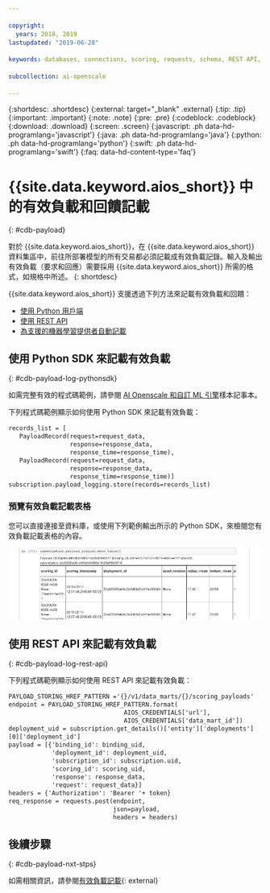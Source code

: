 ```yaml
---

copyright:
  years: 2018, 2019
lastupdated: "2019-06-28"

keywords: databases, connections, scoring, requests, schema, REST API, API

subcollection: ai-openscale

---
```


{:shortdesc: .shortdesc}
{:external: target="_blank" .external}
{:tip: .tip}
{:important: .important}
{:note: .note}
{:pre: .pre}
{:codeblock: .codeblock}
{:download: .download}
{:screen: .screen}
{:javascript: .ph data-hd-programlang='javascript'}
{:java: .ph data-hd-programlang='java'}
{:python: .ph data-hd-programlang='python'}
{:swift: .ph data-hd-programlang='swift'}
{:faq: data-hd-content-type='faq'}

# {{site.data.keyword.aios_short}} 中的有效負載和回饋記載
{: #cdb-payload}

對於 {{site.data.keyword.aios_short}}，在 {{site.data.keyword.aios_short}} 資料集區中，前往所部署模型的所有交易都必須記載成有效負載記錄。輸入及輸出有效負載（要求和回應）需要採用 {{site.data.keyword.aios_short}} 所需的格式，如規格中所述。
{: shortdesc}

{{site.data.keyword.aios_short}} 支援透過下列方法來記載有效負載和回饋：

- [使用 Python 用戶端](/docs/services/ai-openscale?topic=ai-openscale-cdb-payload#cdb-payload-log-pythonsdk)
- [使用 REST API](/docs/services/ai-openscale?topic=ai-openscale-cdb-payload#cdb-payload-log-rest-api)
- [為支援的機器學習提供者自動記載](/docs/services/ai-openscale?topic=ai-openscale-fmrk-workaround-pyld-lg)

## 使用 Python SDK 來記載有效負載
{: #cdb-payload-log-pythonsdk}

如需完整有效的程式碼範例，請參閱 [AI Openscale 和自訂 ML 引擎](https://github.com/pmservice/ai-openscale-tutorials/blob/master/notebooks/AI%20OpenScale%20and%20Custom%20ML%20Engine.ipynb)樣本記事本。

下列程式碼範例顯示如何使用 Python SDK 來記載有效負載：

```
records_list = [
   PayloadRecord(request=request_data, 
                 response=response_data,
                 response_time=response_time), 
   PayloadRecord(request=request_data,
                 response=response_data,
                 response_time=response_time)]
subscription.payload_logging.store(records=records_list)
```

### 預覽有效負載記載表格

您可以直接連接至資料庫，或使用下列範例輸出所示的 Python SDK，來檢閱您有效負載記載表格的內容。 

![有效負載記載表格的 Python SDK 範例輸出](images/wosntbok.png)


## 使用 REST API 來記載有效負載
{: #cdb-payload-log-rest-api}

下列程式碼範例顯示如何使用 REST API 來記載有效負載：

```
PAYLOAD_STORING_HREF_PATTERN ='{}/v1/data_marts/{}/scoring_payloads'
endpoint = PAYLOAD_STORING_HREF_PATTERN.format(
                                AIOS_CREDENTIALS['url'], 
                                AIOS_CREDENTIALS['data_mart_id'])
deployment_uid = subscription.get_details()['entity']['deployments'][0]['deployment_id']
payload = [{'binding_id': binding_uid, 
            'deployment_id': deployment_uid,
            'subscription_id': subscription.uid,
            'scoring_id': scoring_uid,
            'response': response_data,
            'request': request_data}]
headers = {'Authorization': 'Bearer '+ token}
req_response = requests.post(endpoint, 
                             json=payload,
                             headers = headers)
```



## 後續步驟
{: #cdb-payload-nxt-stps}

如需相關資訊，請參閱[有效負載記載](http://aiopenscale-api.mybluemix.net/#/Payload%20Logging%20(Public%20API)/publishScoringPayload){: external}


